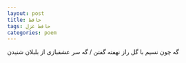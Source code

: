 ```yaml
---
layout: post
title: حافظ
tags: حافظ غزل
categories: poem
---
```


گه چون نسیم با گل راز نهفته گفتن / گه سر عشقبازی از بلبلان شنیدن
